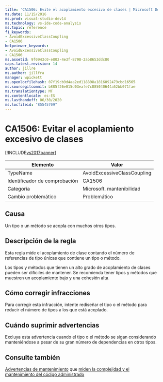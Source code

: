 ```yaml
---
title: 'CA1506: Evite el acoplamiento excesivo de clases | Microsoft Docs'
ms.date: 11/15/2016
ms.prod: visual-studio-dev14
ms.technology: vs-ide-code-analysis
ms.topic: reference
f1_keywords:
- AvoidExcessiveClassCoupling
- CA1506
helpviewer_keywords:
- AvoidExcessiveClassCoupling
- CA1506
ms.assetid: 9f0943c0-e802-4e3f-8798-2ab8653ddc80
caps.latest.revision: 14
author: jillre
ms.author: jillfra
manager: wpickett
ms.openlocfilehash: 07f19cb9d4aa2ed118898a1816092479cbd16565
ms.sourcegitcommit: b885f26e015d03eafe7c885040644a52bb071fae
ms.translationtype: MT
ms.contentlocale: es-ES
ms.lasthandoff: 06/30/2020
ms.locfileid: "85545709"
---
```

# <a name="ca1506-avoid-excessive-class-coupling"></a>CA1506: Evitar el acoplamiento excesivo de clases
[!INCLUDE[vs2017banner](../includes/vs2017banner.md)]

|Elemento|Valor|
|-|-|
|TypeName|AvoidExcessiveClassCoupling|
|Identificador de comprobación|CA1506|
|Categoría|Microsoft. mantenibilidad|
|Cambio problemático|Problemático|

## <a name="cause"></a>Causa
 Un tipo o un método se acopla con muchos otros tipos.

## <a name="rule-description"></a>Descripción de la regla
 Esta regla mide el acoplamiento de clase contando el número de referencias de tipo únicas que contiene un tipo o método.

 Los tipos y métodos que tienen un alto grado de acoplamiento de clases pueden ser difíciles de mantener. Se recomienda tener tipos y métodos que muestren un acoplamiento bajo y una cohesión alta.

## <a name="how-to-fix-violations"></a>Cómo corregir infracciones
 Para corregir esta infracción, intente rediseñar el tipo o el método para reducir el número de tipos a los que está acoplado.

## <a name="when-to-suppress-warnings"></a>Cuándo suprimir advertencias
 Excluya esta advertencia cuando el tipo o el método se sigan considerando manteniéndose a pesar de su gran número de dependencias en otros tipos.

## <a name="see-also"></a>Consulte también
 [Advertencias de mantenimiento](../code-quality/maintainability-warnings.md) que [miden la complejidad y el mantenimiento del código administrado](../code-quality/measuring-complexity-and-maintainability-of-managed-code.md)
